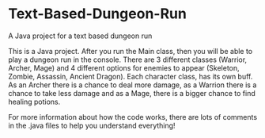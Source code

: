 # Text-Based-Dungeon-Run
A Java project for a text based dungeon run

This is a Java project. After you run the Main class, then you will be able to play a dungeon run in the console.
There are 3 different classes (Warrior, Archer, Mage) and 4 different options for enemies to appear (Skeleton, Zombie, Assassin, Ancient Dragon).
Each character class, has its own buff. As an Archer there is a chance to deal more damage, as a Warrion there is a chance to take less damage
and as a Mage, there is a bigger chance to find healing potions.

For more information about how the code works, there are lots of comments in the .java files to help you understand everything!
